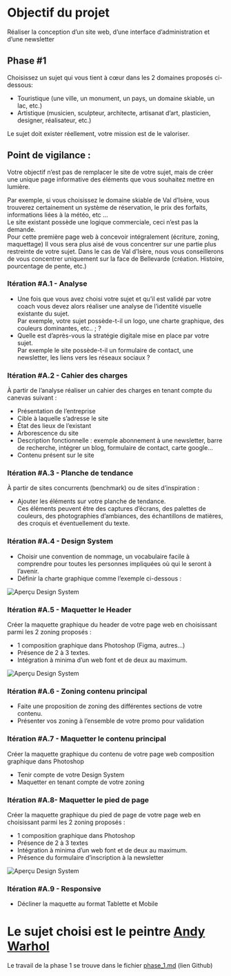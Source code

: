 # Objectif du projet

Réaliser la conception d’un site web, d’une interface d’administration et d’une newsletter

## Phase #1 

Choisissez un sujet qui vous tient à cœur dans les 2 domaines proposés ci-dessous:
- Touristique (une ville, un monument, un pays, un domaine skiable, un lac, etc.)
- Artistique (musicien, sculpteur, architecte, artisanat d’art, plasticien, designer,
réalisateur, etc.)  

Le sujet doit exister réellement, votre mission est de le valoriser.

## Point de vigilance :

Votre objectif n’est pas de remplacer le site de votre sujet, mais de créer une unique page informative des éléments que vous souhaitez mettre en lumière.  

Par exemple, si vous choisissez le domaine skiable de Val d’Isère, vous trouverez certainement un
système de réservation, le prix des forfaits, informations liées à la météo, etc ...  
Le site existant possède une logique commerciale, ceci n’est pas la demande.  
Pour cette première page web à concevoir intégralement (écriture, zoning, maquettage) 
Il vous sera plus aisé de vous concentrer sur une partie plus restreinte
de votre sujet. Dans le cas de Val d’Isère, nous vous conseillerons de vous concentrer uniquement
sur la face de Bellevarde (création. Histoire, pourcentage de pente, etc.)

### Itération #A.1 - Analyse
- Une fois que vous avez choisi votre sujet et qu’il est validé par votre coach vous devez alors réaliser une analyse de l’identité visuelle existante du sujet.   
Par exemple, votre sujet possède-t-il un logo, une charte graphique, des couleurs dominantes, etc.. ; ?
- Quelle est d’après-vous la stratégie digitale mise en place par votre sujet.  
  Par exemple le site possède-t-il un formulaire de contact, une newsletter, les liens vers les réseaux sociaux ?

### Itération #A.2 - Cahier des charges
À partir de l’analyse réaliser un cahier des charges en tenant compte du canevas suivant :
- Présentation de l’entreprise
- Cible à laquelle s’adresse le site
- État des lieux de l’existant
- Arborescence du site
- Description fonctionnelle : exemple abonnement à une newsletter, barre de
recherche, intégrer un blog, formulaire de contact, carte google…
- Contenu présent sur le site

### Itération #A.3 - Planche de tendance

À partir de sites concurrents (benchmark) ou de sites d’inspiration :
- Ajouter les éléments sur votre planche de tendance.  
Ces éléments peuvent être des captures d’écrans, des palettes de couleurs, des photographies d’ambiances, des échantillons de matières, des croquis et éventuellement du texte.

### Itération #A.4 - Design System

- Choisir une convention de nommage, un vocabulaire facile à comprendre pour toutes les personnes impliquées où qui le seront à l’avenir.
- Définir la charte graphique comme l’exemple ci-dessous :
  
![Aperçu Design System](img_consignes/design_system.png)

### Itération #A.5 - Maquetter le Header

Créer la maquette graphique du header de votre page web en choisissant parmi les 2 zoning proposés :
- 1 composition graphique dans Photoshop (Figma, autres...)
- Présence de 2 à 3 textes.
- Intégration à minima d’un web font et de deux au maximum.
  
![Aperçu Design System](img_consignes/maquette_header.png)
### Itération #A.6 - Zoning contenu principal

- Faite une proposition de zoning des différentes sections de votre contenu.
- Présenter vos zoning à l’ensemble de votre promo pour validation

### Itération #A.7 - Maquetter le contenu principal

Créer la maquette graphique du contenu de votre page web composition graphique dans Photoshop
- Tenir compte de votre Design System
- Maquetter en tenant compte de votre zoning

### Itération #A.8- Maquetter le pied de page

Créer la maquette graphique du pied de page de votre page web en choisissant parmi les 2 zoning proposés :
- 1 composition graphique dans Photoshop
- Présence de 2 à 3 textes
- Intégration à minima d’un web font et de deux au maximum.
- Présence du formulaire d’inscription à la newsletter
  
![Aperçu Design System](img_consignes/maquette_pied_page.png)
### Itération #A.9 - Responsive
- Décliner la maquette au format Tablette et Mobile

# Le sujet choisi est le peintre **<u>Andy Warhol</u>**

Le travail de la phase 1 se trouve dans le fichier [phase_1.md](https://github.com/JoAnisky/andy_warhol_reflexion/blob/main/phase_1.md) (lien Github)